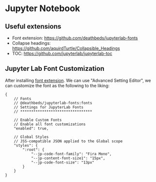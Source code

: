 
# Jupyter Notebook

## Useful extensions

* Font extension: https://github.com/deathbeds/jupyterlab-fonts
* Collapse headings: https://github.com/aquirdTurtle/Collapsible_Headings
* TOC: https://github.com/jupyterlab/jupyterlab-toc

## Jupyter Lab Font Customization

After installing [font
extension](https://github.com/deathbeds/jupyterlab-fonts). We can 
use "Advanced Setting Editor", we can customize the font as the following to
the liking:


```
{
    // Fonts
    // @deathbeds/jupyterlab-fonts:fonts
    // Settings for JupyterLab Fonts
    // *********************************

    // Enable Custom Fonts
    // Enable all font customizations
    "enabled": true,

    // Global Styles
    // JSS-compatible JSON applied to the Global scope
    "styles": {
        ":root": {
            "--jp-code-font-family": "Fira Mono",
            "--jp-content-font-size1": "15px",
            "--jp-code-font-size": "13px"
        }
    }
}
```